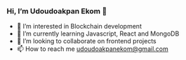### Hi, I’m Udoudoakpan Ekom 👋


- 👀 I’m interested in Blockchain development
- 🌱 I’m currently learning Javascript, React and MongoDB
- 💞️ I’m looking to collaborate on frontend projects 
- 📫 How to reach me udoudoakpanekom@gmail.com

<!---
Udoudoakpan-Ekom/Udoudoakpan-Ekom is a ✨ special ✨ repository because its `README.md` (this file) appears on your GitHub profile.
You can click the Preview link to take a look at your changes.
--->
